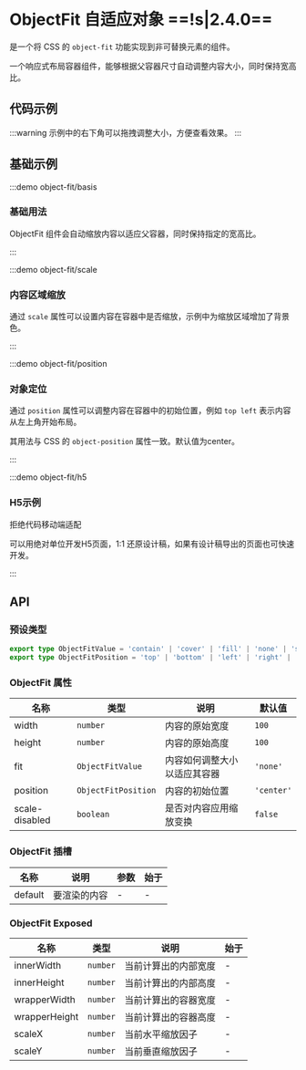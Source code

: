 # ObjectFit 自适应对象 ==!s|2.4.0==

是一个将 CSS 的 `object-fit` 功能实现到非可替换元素的组件。

一个响应式布局容器组件，能够根据父容器尺寸自动调整内容大小，同时保持宽高比。

## 代码示例

:::warning
示例中的右下角可以拖拽调整大小，方便查看效果。
:::

## 基础示例

:::demo object-fit/basis

### 基础用法

ObjectFit 组件会自动缩放内容以适应父容器，同时保持指定的宽高比。

:::

:::demo object-fit/scale

### 内容区域缩放

通过 `scale` 属性可以设置内容在容器中是否缩放，示例中为缩放区域增加了背景色。

:::

:::demo object-fit/position

### 对象定位

通过 `position` 属性可以调整内容在容器中的初始位置，例如 `top left` 表示内容从左上角开始布局。

其用法与 CSS 的 `object-position` 属性一致。默认值为center。

:::

:::demo object-fit/h5

### H5示例

拒绝代码移动端适配

可以用绝对单位开发H5页面，1:1 还原设计稿，如果有设计稿导出的页面也可快速开发。

:::

## API

### 预设类型

```ts
export type ObjectFitValue = 'contain' | 'cover' | 'fill' | 'none' | 'scale-down'
export type ObjectFitPosition = 'top' | 'bottom' | 'left' | 'right' | 'center' | 'top left' | 'top right' | 'bottom left' | 'bottom right' | (string & {})
```

### ObjectFit 属性

| 名称           | 类型                | 说明                         | 默认值     |
| -------------- | ------------------- | ---------------------------- | ---------- |
| width          | `number`            | 内容的原始宽度               | `100`      |
| height         | `number`            | 内容的原始高度               | `100`      |
| fit            | `ObjectFitValue`    | 内容如何调整大小以适应其容器 | `'none'`   |
| position       | `ObjectFitPosition` | 内容的初始位置               | `'center'` |
| scale-disabled | `boolean`           | 是否对内容应用缩放变换       | `false`    |

### ObjectFit 插槽

| 名称    | 说明         | 参数 | 始于 |
| ------- | ------------ | ---- | ---- |
| default | 要渲染的内容 | -    | -    |

### ObjectFit Exposed

| 名称          | 类型     | 说明                 | 始于 |
| ------------- | -------- | -------------------- | ---- |
| innerWidth    | `number` | 当前计算出的内部宽度 | -    |
| innerHeight   | `number` | 当前计算出的内部高度 | -    |
| wrapperWidth  | `number` | 当前计算出的容器宽度 | -    |
| wrapperHeight | `number` | 当前计算出的容器高度 | -    |
| scaleX        | `number` | 当前水平缩放因子     | -    |
| scaleY        | `number` | 当前垂直缩放因子     | -    |
